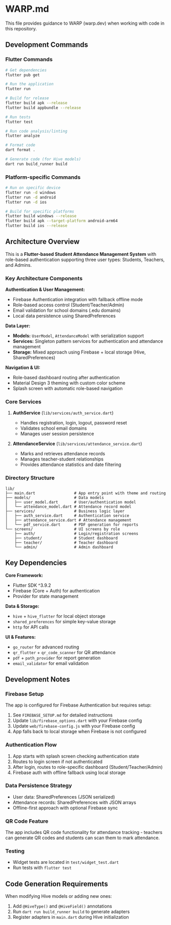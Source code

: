 # WARP.md

This file provides guidance to WARP (warp.dev) when working with code in this repository.

## Development Commands

### Flutter Commands
```bash
# Get dependencies
flutter pub get

# Run the application
flutter run

# Build for release
flutter build apk --release
flutter build appbundle --release

# Run tests
flutter test

# Run code analysis/linting
flutter analyze

# Format code
dart format .

# Generate code (for Hive models)
dart run build_runner build
```

### Platform-specific Commands
```bash
# Run on specific device
flutter run -d windows
flutter run -d android
flutter run -d ios

# Build for specific platforms
flutter build windows --release
flutter build apk --target-platform android-arm64
flutter build ios --release
```

## Architecture Overview

This is a **Flutter-based Student Attendance Management System** with role-based authentication supporting three user types: Students, Teachers, and Admins.

### Key Architecture Components

**Authentication & User Management:**
- Firebase Authentication integration with fallback offline mode
- Role-based access control (Student/Teacher/Admin)
- Email validation for school domains (.edu domains)
- Local data persistence using SharedPreferences

**Data Layer:**
- **Models:** `UserModel`, `AttendanceModel` with serialization support
- **Services:** Singleton pattern services for authentication and attendance management
- **Storage:** Mixed approach using Firebase + local storage (Hive, SharedPreferences)

**Navigation & UI:**
- Role-based dashboard routing after authentication
- Material Design 3 theming with custom color scheme
- Splash screen with automatic role-based navigation

### Core Services

1. **AuthService** (`lib/services/auth_service.dart`)
   - Handles registration, login, logout, password reset
   - Validates school email domains
   - Manages user session persistence

2. **AttendanceService** (`lib/services/attendance_service.dart`)
   - Marks and retrieves attendance records
   - Manages teacher-student relationships
   - Provides attendance statistics and date filtering

### Directory Structure
```
lib/
├── main.dart                 # App entry point with theme and routing
├── models/                   # Data models
│   ├── user_model.dart       # User/authentication model
│   └── attendance_model.dart # Attendance record model
├── services/                 # Business logic layer
│   ├── auth_service.dart     # Authentication service
│   ├── attendance_service.dart # Attendance management
│   └── pdf_service.dart      # PDF generation for reports
└── screens/                  # UI screens by role
    ├── auth/                 # Login/registration screens
    ├── student/              # Student dashboard
    ├── teacher/              # Teacher dashboard
    └── admin/                # Admin dashboard
```

## Key Dependencies

**Core Framework:**
- Flutter SDK ^3.9.2
- Firebase (Core + Auth) for authentication
- Provider for state management

**Data & Storage:**
- `hive` + `hive_flutter` for local object storage
- `shared_preferences` for simple key-value storage
- `http` for API calls

**UI & Features:**
- `go_router` for advanced routing
- `qr_flutter` + `qr_code_scanner` for QR attendance
- `pdf` + `path_provider` for report generation
- `email_validator` for email validation

## Development Notes

### Firebase Setup
The app is configured for Firebase Authentication but requires setup:
1. See `FIREBASE_SETUP.md` for detailed instructions
2. Update `lib/firebase_options.dart` with your Firebase config
3. Update `web/firebase-config.js` with your Firebase config
4. App falls back to local storage when Firebase is not configured

### Authentication Flow
1. App starts with splash screen checking authentication state
2. Routes to login screen if not authenticated
3. After login, routes to role-specific dashboard (Student/Teacher/Admin)
4. Firebase auth with offline fallback using local storage

### Data Persistence Strategy
- User data: SharedPreferences (JSON serialized)
- Attendance records: SharedPreferences with JSON arrays
- Offline-first approach with optional Firebase sync

### QR Code Feature
The app includes QR code functionality for attendance tracking - teachers can generate QR codes and students can scan them to mark attendance.

### Testing
- Widget tests are located in `test/widget_test.dart`
- Run tests with `flutter test`

## Code Generation Requirements

When modifying Hive models or adding new ones:
1. Add `@HiveType()` and `@HiveField()` annotations
2. Run `dart run build_runner build` to generate adapters
3. Register adapters in `main.dart` during Hive initialization